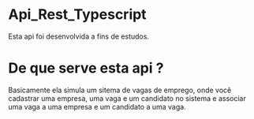 # Api_Rest_Typescript

Esta api foi desenvolvida a fins de estudos.

# De que serve esta api ?

Basicamente ela simula um sitema de vagas de emprego, onde você cadastrar uma empresa, uma vaga e um candidato no sistema e associar uma vaga a uma empresa e um candidato a uma vaga.




